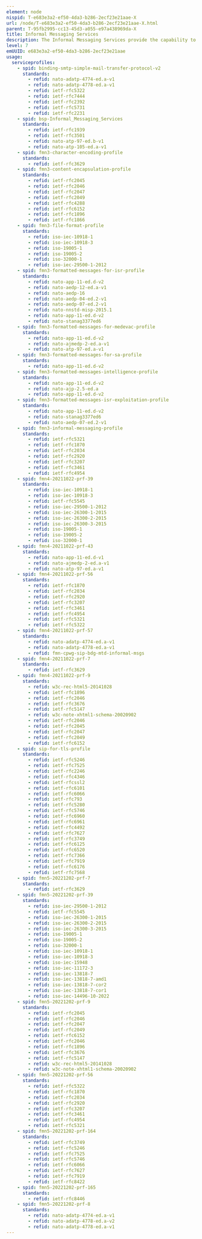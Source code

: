 ```yaml
---
element: node
nispid: T-e683e3a2-ef50-4da3-b286-2ecf23e21aae-X
url: /node/T-e683e3a2-ef50-4da3-b286-2ecf23e21aae-X.html
parent: T-95fb2995-cc13-45d3-a055-e97a438969da-X
title: Informal Messaging Services
description: The Informal Messaging Services provide the capability to exchange digital messages (electronic mail or email) from a provider to one or more recipients using a store and forward model. They provide the ability to accept, forward, deliver and store messages. Messages can be relayed from one domain to another. The Informal Messaging Services support store-and-forward model, supporting email messages consisting of three main components, the message envelope, the message header, and the message body. The message header contains control information, including an originator's email address and one or more recipient addresses as well as the subject header field and a message submission date/time stamp.
level: 7
emUUID: e683e3a2-ef50-4da3-b286-2ecf23e21aae
usage:
  serviceprofiles:
    - spid: binding-smtp-simple-mail-transfer-protocol-v2
      standards:
        - refid: nato-adatp-4774-ed.a-v1
        - refid: nato-adatp-4778-ed.a-v1
        - refid: ietf-rfc5322
        - refid: ietf-rfc7444
        - refid: ietf-rfc2392
        - refid: ietf-rfc5731
        - refid: ietf-rfc2231
    - spid: bsp-Informal_Messaging_Services
      standards:
        - refid: ietf-rfc1939
        - refid: ietf-rfc3501
        - refid: nato-atp-97-ed.b-v1
        - refid: nato-atp-105-ed.a-v1
    - spid: fmn3-character-encoding-profile
      standards:
        - refid: ietf-rfc3629
    - spid: fmn3-content-encapsulation-profile
      standards:
        - refid: ietf-rfc2045
        - refid: ietf-rfc2046
        - refid: ietf-rfc2047
        - refid: ietf-rfc2049
        - refid: ietf-rfc4288
        - refid: ietf-rfc6152
        - refid: ietf-rfc1896
        - refid: ietf-rfc1866
    - spid: fmn3-file-format-profile
      standards:
        - refid: iso-iec-10918-1
        - refid: iso-iec-10918-3
        - refid: iso-19005-1
        - refid: iso-19005-2
        - refid: iso-32000-1
        - refid: iso-iec-29500-1-2012
    - spid: fmn3-formatted-messages-for-isr-profile
      standards:
        - refid: nato-app-11-ed.d-v2
        - refid: nato-aedp-12-ed.a-v1
        - refid: nato-aedp-16
        - refid: nato-aedp-04-ed.2-v1
        - refid: nato-aedp-07-ed.2-v1
        - refid: nato-nnstd-misp-2015.1
        - refid: nato-app-11-ed.d-v2
        - refid: nato-stanag3377ed6
    - spid: fmn3-formatted-messages-for-medevac-profile
      standards:
        - refid: nato-app-11-ed.d-v2
        - refid: nato-ajmedp-2-ed.a-v1
        - refid: nato-atp-97-ed.a-v1
    - spid: fmn3-formatted-messages-for-sa-profile
      standards:
        - refid: nato-app-11-ed.d-v2
    - spid: fmn3-formatted-messages-intelligence-profile
      standards:
        - refid: nato-app-11-ed.d-v2
        - refid: nato-ajp-2.5-ed.a
        - refid: nato-app-11-ed.d-v2
    - spid: fmn3-formatted-messages-isr-exploitation-profile
      standards:
        - refid: nato-app-11-ed.d-v2
        - refid: nato-stanag3377ed6
        - refid: nato-aedp-07-ed.2-v1
    - spid: fmn3-informal-messaging-profile
      standards:
        - refid: ietf-rfc5321
        - refid: ietf-rfc1870
        - refid: ietf-rfc2034
        - refid: ietf-rfc2920
        - refid: ietf-rfc3207
        - refid: ietf-rfc3461
        - refid: ietf-rfc4954
    - spid: fmn4-20211022-prf-39
      standards:
        - refid: iso-iec-10918-1
        - refid: iso-iec-10918-3
        - refid: ietf-rfc5545
        - refid: iso-iec-29500-1-2012
        - refid: iso-iec-26300-1-2015
        - refid: iso-iec-26300-2-2015
        - refid: iso-iec-26300-3-2015
        - refid: iso-19005-1
        - refid: iso-19005-2
        - refid: iso-32000-1
    - spid: fmn4-20211022-prf-43
      standards:
        - refid: nato-app-11-ed.d-v1
        - refid: nato-ajmedp-2-ed.a-v1
        - refid: nato-atp-97-ed.a-v1
    - spid: fmn4-20211022-prf-56
      standards:
        - refid: ietf-rfc1870
        - refid: ietf-rfc2034
        - refid: ietf-rfc2920
        - refid: ietf-rfc3207
        - refid: ietf-rfc3461
        - refid: ietf-rfc4954
        - refid: ietf-rfc5321
        - refid: ietf-rfc5322
    - spid: fmn4-20211022-prf-57
      standards:
        - refid: nato-adatp-4774-ed.a-v1
        - refid: nato-adatp-4778-ed.a-v1
        - refid: fmn-cpwg-sip-bdg-mtd-informal-msgs
    - spid: fmn4-20211022-prf-7
      standards:
        - refid: ietf-rfc3629
    - spid: fmn4-20211022-prf-9
      standards:
        - refid: w3c-rec-html5-20141028
        - refid: ietf-rfc1896
        - refid: ietf-rfc2046
        - refid: ietf-rfc3676
        - refid: ietf-rfc5147
        - refid: w3c-note-xhtml1-schema-20020902
        - refid: ietf-rfc2046
        - refid: ietf-rfc2045
        - refid: ietf-rfc2047
        - refid: ietf-rfc2049
        - refid: ietf-rfc6152
    - spid: sip-for-tls-profile
      standards:
        - refid: ietf-rfc5246
        - refid: ietf-rfc7525
        - refid: ietf-rfc2246
        - refid: ietf-rfc4346
        - refid: ietf-rfcssl2
        - refid: ietf-rfc6101
        - refid: ietf-rfc6066
        - refid: ietf-rfc793
        - refid: ietf-rfc5280
        - refid: ietf-rfc5746
        - refid: ietf-rfc6960
        - refid: ietf-rfc6961
        - refid: ietf-rfc4492
        - refid: ietf-rfc7627
        - refid: ietf-rfc3749
        - refid: ietf-rfc6125
        - refid: ietf-rfc6520
        - refid: ietf-rfc7366
        - refid: ietf-rfc7919
        - refid: ietf-rfc6176
        - refid: ietf-rfc7568
    - spid: fmn5-20221202-prf-7
      standards:
        - refid: ietf-rfc3629
    - spid: fmn5-20221202-prf-39
      standards:
        - refid: iso-iec-29500-1-2012
        - refid: ietf-rfc5545
        - refid: iso-iec-26300-1-2015
        - refid: iso-iec-26300-2-2015
        - refid: iso-iec-26300-3-2015
        - refid: iso-19005-1
        - refid: iso-19005-2
        - refid: iso-32000-1
        - refid: iso-iec-10918-1
        - refid: iso-iec-10918-3
        - refid: iso-iec-15948
        - refid: iso-iec-11172-3
        - refid: iso-iec-13818-7
        - refid: iso-iec-13818-7-amd1
        - refid: iso-iec-13818-7-cor2
        - refid: iso-iec-13818-7-cor1
        - refid: iso-iec-14496-10-2022
    - spid: fmn5-20221202-prf-9
      standards:
        - refid: ietf-rfc2045
        - refid: ietf-rfc2046
        - refid: ietf-rfc2047
        - refid: ietf-rfc2049
        - refid: ietf-rfc6152
        - refid: ietf-rfc2046
        - refid: ietf-rfc1896
        - refid: ietf-rfc3676
        - refid: ietf-rfc5147
        - refid: w3c-rec-html5-20141028
        - refid: w3c-note-xhtml1-schema-20020902
    - spid: fmn5-20221202-prf-56
      standards:
        - refid: ietf-rfc5322
        - refid: ietf-rfc1870
        - refid: ietf-rfc2034
        - refid: ietf-rfc2920
        - refid: ietf-rfc3207
        - refid: ietf-rfc3461
        - refid: ietf-rfc4954
        - refid: ietf-rfc5321
    - spid: fmn5-20221202-prf-164
      standards:
        - refid: ietf-rfc3749
        - refid: ietf-rfc5246
        - refid: ietf-rfc7525
        - refid: ietf-rfc5746
        - refid: ietf-rfc6066
        - refid: ietf-rfc7627
        - refid: ietf-rfc7919
        - refid: ietf-rfc8422
    - spid: fmn5-20221202-prf-165
      standards:
        - refid: ietf-rfc8446
    - spid: fmn5-20221202-prf-8
      standards:
        - refid: nato-adatp-4774-ed.a-v1
        - refid: nato-adatp-4778-ed.a-v2
        - refid: nato-adatp-4778-ed.a-v1
---
```


